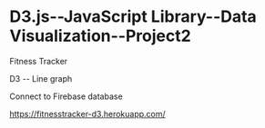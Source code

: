 # D3.js--JavaScript Library--Data Visualization--Project2
Fitness Tracker

D3 -- Line graph

Connect to Firebase database

https://fitnesstracker-d3.herokuapp.com/
